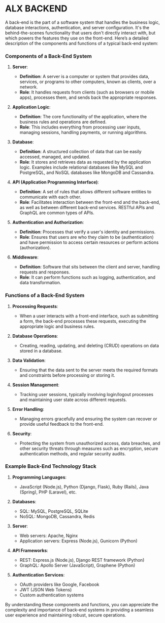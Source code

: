 # ALX BACKEND

A back-end is the part of a software system that handles the business logic, database interactions, authentication, and server configuration. It's the behind-the-scenes functionality that users don't directly interact with, but which powers the features they use on the front-end. Here’s a detailed description of the components and functions of a typical back-end system:

### Components of a Back-End System

1. **Server**:

   - **Definition**: A server is a computer or system that provides data, services, or programs to other computers, known as clients, over a network.
   - **Role**: It handles requests from clients (such as browsers or mobile apps), processes them, and sends back the appropriate responses.

2. **Application Logic**:

   - **Definition**: The core functionality of the application, where the business rules and operations are defined.
   - **Role**: This includes everything from processing user inputs, managing sessions, handling payments, or running algorithms.

3. **Database**:

   - **Definition**: A structured collection of data that can be easily accessed, managed, and updated.
   - **Role**: It stores and retrieves data as requested by the application logic. Examples include relational databases like MySQL and PostgreSQL, and NoSQL databases like MongoDB and Cassandra.

4. **API (Application Programming Interface)**:

   - **Definition**: A set of rules that allows different software entities to communicate with each other.
   - **Role**: Facilitates interaction between the front-end and the back-end, as well as between different back-end services. RESTful APIs and GraphQL are common types of APIs.

5. **Authentication and Authorization**:

   - **Definition**: Processes that verify a user's identity and permissions.
   - **Role**: Ensures that users are who they claim to be (authentication) and have permission to access certain resources or perform actions (authorization).

6. **Middleware**:
   - **Definition**: Software that sits between the client and server, handling requests and responses.
   - **Role**: It can perform functions such as logging, authentication, and data transformation.

### Functions of a Back-End System

1. **Processing Requests**:

   - When a user interacts with a front-end interface, such as submitting a form, the back-end processes these requests, executing the appropriate logic and business rules.

2. **Database Operations**:

   - Creating, reading, updating, and deleting (CRUD) operations on data stored in a database.

3. **Data Validation**:

   - Ensuring that the data sent to the server meets the required formats and constraints before processing or storing it.

4. **Session Management**:

   - Tracking user sessions, typically involving login/logout processes and maintaining user state across different requests.

5. **Error Handling**:

   - Managing errors gracefully and ensuring the system can recover or provide useful feedback to the front-end.

6. **Security**:
   - Protecting the system from unauthorized access, data breaches, and other security threats through measures such as encryption, secure authentication methods, and regular security audits.

### Example Back-End Technology Stack

1. **Programming Languages**:

   - JavaScript (Node.js), Python (Django, Flask), Ruby (Rails), Java (Spring), PHP (Laravel), etc.

2. **Databases**:

   - SQL: MySQL, PostgreSQL, SQLite
   - NoSQL: MongoDB, Cassandra, Redis

3. **Server**:

   - Web servers: Apache, Nginx
   - Application servers: Express (Node.js), Gunicorn (Python)

4. **API Frameworks**:

   - REST: Express.js (Node.js), Django REST framework (Python)
   - GraphQL: Apollo Server (JavaScript), Graphene (Python)

5. **Authentication Services**:
   - OAuth providers like Google, Facebook
   - JWT (JSON Web Tokens)
   - Custom authentication systems

By understanding these components and functions, you can appreciate the complexity and importance of back-end systems in providing a seamless user experience and maintaining robust, secure operations.
